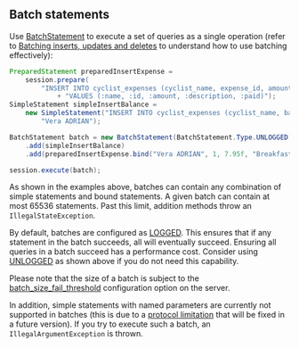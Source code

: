 ## Batch statements

Use [BatchStatement] to execute a set of queries as a single operation (refer to
[Batching inserts, updates and deletes][batch_dse] to understand how to use batching effectively):

```java
PreparedStatement preparedInsertExpense =
    session.prepare(
        "INSERT INTO cyclist_expenses (cyclist_name, expense_id, amount, description, paid) "
            + "VALUES (:name, :id, :amount, :description, :paid)");
SimpleStatement simpleInsertBalance =
    new SimpleStatement("INSERT INTO cyclist_expenses (cyclist_name, balance) VALUES (?, 0) IF NOT EXISTS",
        "Vera ADRIAN");

BatchStatement batch = new BatchStatement(BatchStatement.Type.UNLOGGED)
    .add(simpleInsertBalance)
    .add(preparedInsertExpense.bind("Vera ADRIAN", 1, 7.95f, "Breakfast", false));

session.execute(batch);
```

As shown in the examples above, batches can contain any combination of simple statements and bound
statements. A given batch can contain at most 65536 statements. Past this limit, addition methods
throw an `IllegalStateException`.

By default, batches are configured as [LOGGED]. This ensures that if any statement in the batch
succeeds, all will eventually succeed.  Ensuring all queries in a batch succeed has a 
performance cost.  Consider using [UNLOGGED] as shown above if you do not need this capability.

Please note that the size of a batch is subject to the [batch_size_fail_threshold] configuration
option on the server.

In addition, simple statements with named parameters are currently not supported in batches (this is
due to a [protocol limitation][CASSANDRA-10246] that will be fixed in a future version). If you try
to execute such a batch, an `IllegalArgumentException` is thrown.

[BatchStatement]: https://docs.datastax.com/en/drivers/java/3.6/com/datastax/driver/core/BatchStatement.html
[batch_dse]: http://docs.datastax.com/en/dse/5.1/cql/cql/cql_using/useBatch.html
[LOGGED]: https://docs.datastax.com/en/drivers/java/3.6/com/datastax/driver/core/BatchStatement.Type.html#LOGGED
[UNLOGGED]: https://docs.datastax.com/en/drivers/java/3.6/com/datastax/driver/core/BatchStatement.Type.html#UNLOGGED
[batch_size_fail_threshold]: https://docs.datastax.com/en/cassandra/3.x/cassandra/configuration/configCassandra_yaml.html#configCassandra_yaml__batch_size_fail_threshold_in_kb
[CASSANDRA-10246]: https://issues.apache.org/jira/browse/CASSANDRA-10246
